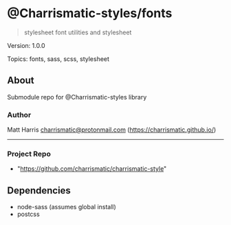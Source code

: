 
# @Charrismatic-styles/fonts

> stylesheet font utilities and stylesheet

Version: 1.0.0

Topics: fonts, sass, scss, stylesheet


## About

Submodule repo for \@Charrismatic-styles library

### Author

Matt Harris <charrismatic@protonmail.com> (https://charrismatic.github.io/)

---

### Project Repo

-  "https://github.com/charrismatic/charrismatic-style"

## Dependencies

- node-sass (assumes global install)
- postcss
